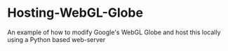 # Hosting-WebGL-Globe
An example of how to modify Google's WebGL Globe and host this locally using a Python based web-server
